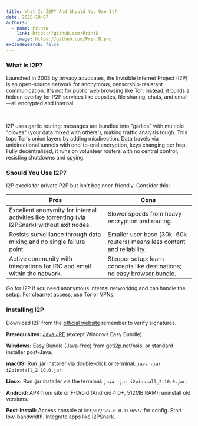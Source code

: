 ```yaml
---
title: What Is I2P? And Should You Use It?
date: 2025-10-07
authors:
  - name: PrintN
    link: https://github.com/PrintN
    image: https://github.com/PrintN.png
excludeSearch: false
---
```

### What Is I2P?
Launched in 2003 by privacy advocates, the Invisible Internet Project (I2P) is an open-source network for anonymous, censorship-resistant communication. It's not for public web browsing like Tor; instead, it builds a hidden overlay for P2P services like eepsites, file sharing, chats, and email—all encrypted and internal.

<br>

I2P uses garlic routing: messages are bundled into "garlics" with multiple "cloves" (your data mixed with others'), making traffic analysis tough. This tops Tor's onion layers by adding misdirection. Data travels via unidirectional tunnels with end-to-end encryption, keys changing per hop. Fully decentralized, it runs on volunteer routers with no central control, resisting shutdowns and spying.

### Should You Use I2P?
I2P excels for private P2P but isn't beginner-friendly. Consider this:

| **Pros** | **Cons** |
|------|------|
| Excellent anonymity for internal activities like torrenting (via I2PSnark) without exit nodes. | Slower speeds from heavy encryption and routing. |
| Resists surveillance through data mixing and no single failure point. | Smaller user base (30k-60k routers) means less content and reliability. |
| Active community with integrations for IRC and email within the network. | Steeper setup: learn concepts like destinations; no easy browser bundle. |

Go for I2P if you need anonymous internal networking and can handle the setup. For clearnet access, use Tor or VPNs.

### Installing I2P
Download I2P from the [official website](https://geti2p.net/en/download) remember to verify signatures.

**Prerequisites:** [Java JRE](https://www.oracle.com/java/technologies/downloads/) (except Windows Easy Bundle).

**Windows:** Easy Bundle (Java-free) from geti2p.net/nsis, or standard installer post-Java.

**macOS:** Run .jar installer via double-click or terminal: `java -jar i2pinstall_2.10.0.jar`.

**Linux:** Run .jar installer via the terminal: `java -jar i2pinstall_2.10.0.jar`.

**Android:** APK from site or F-Droid (Android 4.0+, 512MB RAM); uninstall old versions.

**Post-Install:** Access console at `http://127.0.0.1:7657/` for config. Start low-bandwidth. Integrate apps like I2PSnark.